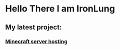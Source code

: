 # Hello There I am IronLung

## My latest project:
### [Minecraft server hosting](ironlung127.github.com)
